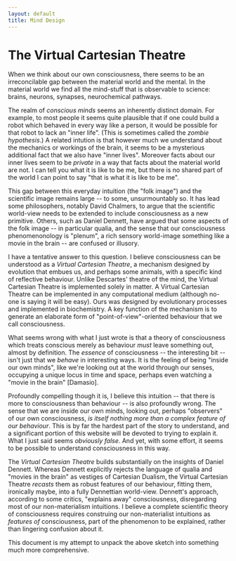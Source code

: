 ```yaml
---
layout: default
title: Mind Design
---
```


# The Virtual Cartesian Theatre

When we think about our own consciousness, there seems to be an
irreconcilable gap between the material world and the mental. In the
material world we find all the mind-stuff that is observable to science:
brains, neurons, synapses, neurochemical pathways.

The realm of _conscious minds_ seems an inherently distinct domain. For
example, to most people it seems quite plausible that if one could build
a robot which behaved in every way like a person, it would be possible
for that robot to lack an "inner life". (This is sometimes called the
_zombie hypothesis_.) A related intution is that however much we
understand about the mechanics or workings of the brain, it seems to be
a mysterious additional fact that we also have "inner lives". Moreover
facts about our inner lives seem to be _private_ in a way that facts
about the material world are not. I can tell you what it is like to be
me, but there is no shared part of the world I can point to say "that is
what it is like to be me".

This gap between this everyday intuition (the "folk image") and the
scientific image remains large -- to some, unsurmountably so. It has
lead some philosophers, notably David Chalmers, to argue that the
scientific world-view needs to be extended to include consciousness as a
new primitive. Others, such as Daniel Dennett, have argued that some
aspects of the folk image -- in particular qualia, and the sense that
our consciousness phenomenonology is "plenum", a rich sensory
world-image something like a movie in the brain -- are confused or
illusory.

I have a tentative answer to this question. I believe consciousness can
be understood as a _Virtual Cartesian Theatre_, a mechanism designed by
evolution that embues us, and perhaps some animals, with a specific kind
of reflective behaviour. Unlike Descartes' theatre of the mind, the
Virtual Cartesian Theatre is implemented solely in matter. A Virtual
Cartesian Theatre can be implemented in any computational medium
(although no-one is saying it will be easy). Ours was designed by
evolutionary processes and implemented in biochemistry. A key function
of the mechanism is to generate an elaborate form of
"point-of-view"-oriented behaviour that we call consciousness.

What seems wrong with what I just wrote is that a theory of
consciousness which treats conscious merely as behaviour _must_ leave
something out, almost by definition. The _essence_ of consciousness --
the interesting bit -- isn't just that we _behave_ in interesting ways.
It is the feeling of being "inside our own minds", like we're looking
out at the world through our senses, occupying a unique locus in time
and space, perhaps even watching a "movie in the brain" [Damasio].

Profoundly compelling though it is, I believe this intuition -- that
there is more to consciousness than behaviour -- is also profoundly
wrong. The sense that we are inside our own minds, looking out, perhaps
"observers" of our own consciousness, _is itself nothing more than a
complex feature of our behaviour_. This is by far the hardest part of
the story to understand, and a significant portion of this website will
be devoted to trying to explain it. What I just said seems _obviously
false_. And yet, with some effort, it seems to be possible to understand
consciousness in this way.

The _Virtual Cartesian Theatre_ builds substantially on the insights of
Daniel Dennett. Whereas Dennett explicitly rejects the language of
qualia and "movies in the brain" as vestiges of Cartesian Dualism, the
Virtual Cartesian Theatre _recasts_ them as robust features of our
behaviour, fitting them, ironically maybe, into a fully Dennettian
world-view. Dennett's approach, according to some critics, "explains
away" consciousness, disregarding most of our non-materialism
intuitions. I believe a complete scientific theory of consciousness
requires construing our non-materialist intuitions as _features of_
consciousness, part of the phenomenon to be explained, rather than
lingering confusion about it.

This document is my attempt to unpack the above sketch into something
much more comprehensive.
